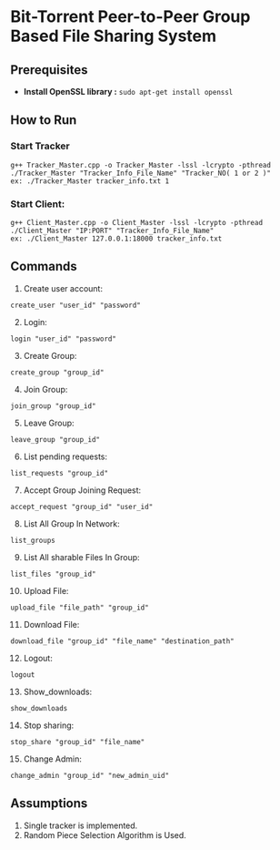 # Bit-Torrent Peer-to-Peer Group Based File Sharing System

## Prerequisites

- **Install OpenSSL library :** `sudo apt-get install openssl`

## How to Run

### Start Tracker


```
g++ Tracker_Master.cpp -o Tracker_Master -lssl -lcrypto -pthread
./Tracker_Master "Tracker_Info_File_Name" "Tracker_NO( 1 or 2 )"
ex: ./Tracker_Master tracker_info.txt 1
```

### Start Client:

```
g++ Client_Master.cpp -o Client_Master -lssl -lcrypto -pthread
./Client_Master "IP:PORT" "Tracker_Info_File_Name"
ex: ./Client_Master 127.0.0.1:18000 tracker_info.txt
```

## Commands

1. Create user account:

```
create_user​ "user_id" "password"
```

2. Login:

```
login​ "user_id" "password"
```

3. Create Group:

```
create_group​ "group_id"
```

4. Join Group:

```
join_group​ "group_id"
```

5. Leave Group:

```
leave_group​ "group_id"
```

6. List pending requests:

```
list_requests ​"group_id"
```

7. Accept Group Joining Request:

```
accept_request​ "group_id" "user_id"
```

8. List All Group In Network:

```
list_groups
```

9. List All sharable Files In Group:

```
list_files​ "group_id"
```

10. Upload File:

```
​upload_file​ "file_path" "group_id​"
```

11. Download File:​

```
download_file​ "group_id" "file_name" "destination_path"
```

12. Logout:​

```
logout
```

13. Show_downloads: ​

```
show_downloads
```

14. Stop sharing: ​

```
stop_share ​"group_id" "file_name"
```

15. Change Admin:
```
change_admin "group_id" "new_admin_uid"
```
## Assumptions

1. Single tracker is implemented.
2. Random Piece Selection Algorithm is Used.
